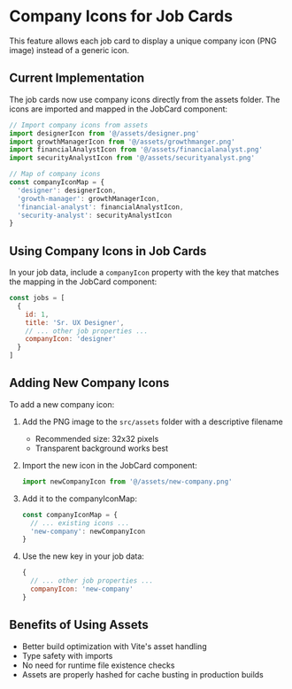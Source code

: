 # Company Icons for Job Cards

This feature allows each job card to display a unique company icon (PNG image) instead of a generic icon.

## Current Implementation

The job cards now use company icons directly from the assets folder. The icons are imported and mapped in the JobCard component:

```javascript
// Import company icons from assets
import designerIcon from '@/assets/designer.png'
import growthManagerIcon from '@/assets/growthmanger.png'
import financialAnalystIcon from '@/assets/financialanalyst.png'
import securityAnalystIcon from '@/assets/securityanalyst.png'

// Map of company icons
const companyIconMap = {
  'designer': designerIcon,
  'growth-manager': growthManagerIcon,
  'financial-analyst': financialAnalystIcon,
  'security-analyst': securityAnalystIcon
}
```

## Using Company Icons in Job Cards

In your job data, include a `companyIcon` property with the key that matches the mapping in the JobCard component:

```javascript
const jobs = [
  {
    id: 1,
    title: 'Sr. UX Designer',
    // ... other job properties ...
    companyIcon: 'designer'
  }
]
```

## Adding New Company Icons

To add a new company icon:

1. Add the PNG image to the `src/assets` folder with a descriptive filename
   - Recommended size: 32x32 pixels
   - Transparent background works best

2. Import the new icon in the JobCard component:
   ```javascript
   import newCompanyIcon from '@/assets/new-company.png'
   ```

3. Add it to the companyIconMap:
   ```javascript
   const companyIconMap = {
     // ... existing icons ...
     'new-company': newCompanyIcon
   }
   ```

4. Use the new key in your job data:
   ```javascript
   {
     // ... other job properties ...
     companyIcon: 'new-company'
   }
   ```

## Benefits of Using Assets

- Better build optimization with Vite's asset handling
- Type safety with imports
- No need for runtime file existence checks
- Assets are properly hashed for cache busting in production builds 